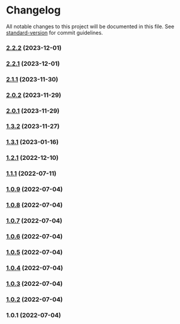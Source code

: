 # Changelog

All notable changes to this project will be documented in this file. See [standard-version](https://github.com/conventional-changelog/standard-version) for commit guidelines.

### [2.2.2](https://github.com/vue-viewer-editor/vve-statsvn-cli/compare/v2.2.1...v2.2.2) (2023-12-01)

### [2.2.1](https://github.com/vue-viewer-editor/vve-statsvn-cli/compare/v2.1.1...v2.2.1) (2023-12-01)

### [2.1.1](https://github.com/vue-viewer-editor/vve-statsvn-cli/compare/v2.0.2...v2.1.1) (2023-11-30)

### [2.0.2](https://github.com/vue-viewer-editor/vve-statsvn-cli/compare/v2.0.1...v2.0.2) (2023-11-29)

### [2.0.1](https://github.com/vue-viewer-editor/vve-statsvn-cli/compare/v1.3.2...v2.0.1) (2023-11-29)

### [1.3.2](https://github.com/vue-viewer-editor/vve-statsvn-cli/compare/v1.3.1...v1.3.2) (2023-11-27)

### [1.3.1](https://github.com/vue-viewer-editor/vve-statsvn-cli/compare/v1.2.1...v1.3.1) (2023-01-16)

### [1.2.1](https://github.com/vue-viewer-editor/vve-statsvn-cli/compare/v1.1.1...v1.2.1) (2022-12-10)

### [1.1.1](https://github.com/vue-viewer-editor/vve-statsvn-cli/compare/v1.0.9...v1.1.1) (2022-07-11)

### [1.0.9](https://github.com/vue-viewer-editor/vve-statsvn-cli/compare/v1.0.8...v1.0.9) (2022-07-04)

### [1.0.8](https://github.com/vue-viewer-editor/vve-statsvn-cli/compare/v1.0.7...v1.0.8) (2022-07-04)

### [1.0.7](https://github.com/vue-viewer-editor/vve-statsvn-cli/compare/v1.0.6...v1.0.7) (2022-07-04)

### [1.0.6](https://github.com/vue-viewer-editor/vve-statsvn-cli/compare/v1.0.5...v1.0.6) (2022-07-04)

### [1.0.5](https://github.com/vue-viewer-editor/vve-statsvn-cli/compare/v1.0.4...v1.0.5) (2022-07-04)

### [1.0.4](https://github.com/vue-viewer-editor/vve-statsvn-cli/compare/v1.0.3...v1.0.4) (2022-07-04)

### [1.0.3](https://github.com/vue-viewer-editor/vve-statsvn-cli/compare/v1.0.2...v1.0.3) (2022-07-04)

### [1.0.2](https://github.com/vue-viewer-editor/vve-statsvn-cli/compare/v1.0.1...v1.0.2) (2022-07-04)

### 1.0.1 (2022-07-04)
